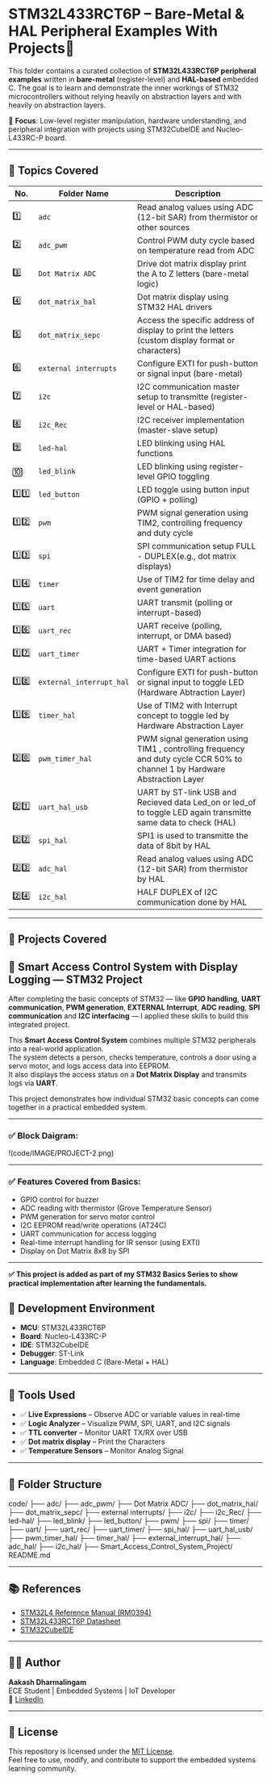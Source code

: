 # STM32L433RCT6P – Bare-Metal & HAL Peripheral Examples With Projects🚀

This folder contains a curated collection of **STM32L433RCT6P peripheral examples** written in **bare-metal** (register-level) and **HAL-based** embedded C. The goal is to learn and demonstrate the inner workings of STM32 microcontrollers without relying heavily on abstraction layers and with heavily on abstraction layers.

🧠 **Focus**: Low-level register manipulation, hardware understanding, and peripheral integration with projects using STM32CubeIDE and Nucleo-L433RC-P board.

---

## 🧩 Topics Covered

| No. | Folder Name        | Description |
|-----|--------------------|-------------|
| 1️⃣ | `adc`              | Read analog values using ADC (12-bit SAR) from thermistor or other sources |
| 2️⃣ | `adc_pwm`          | Control PWM duty cycle based on temperature read from ADC |
| 3️⃣ | `Dot Matrix ADC`   | Drive dot matrix display print the A to Z letters (bare-metal logic) |
| 4️⃣ | `dot_matrix_hal`   | Dot matrix display using STM32 HAL drivers |
| 5️⃣ | `dot_matrix_sepc`  | Access the specific address of display to print the letters (custom display format or characters) |
| 6️⃣ | `external interrupts` | Configure EXTI for push-button or signal input (bare-metal) |
| 7️⃣ | `i2c`              | I2C communication master setup to transmitte (register-level or HAL-based) |
| 8️⃣ | `i2c_Rec`          | I2C receiver implementation (master-slave setup) |
| 9️⃣ | `led-hal`          | LED blinking using HAL functions |
| 🔟 | `led_blink`         | LED blinking using register-level GPIO toggling |
| 1️⃣1️⃣ | `led_button`     | LED toggle using button input (GPIO + polling) |
| 1️⃣2️⃣ | `pwm`            | PWM signal generation using TIM2, controlling frequency and duty cycle |
| 1️⃣3️⃣ | `spi`            | SPI communication setup FULL - DUPLEX(e.g., dot matrix displays) |
| 1️⃣4️⃣ | `timer`          | Use of TIM2 for time delay and event generation |
| 1️⃣5️⃣ | `uart`           | UART transmit (polling or interrupt-based) |
| 1️⃣6️⃣ | `uart_rec`       | UART receive (polling, interrupt, or DMA based) |
| 1️⃣7️⃣ | `uart_timer`     | UART + Timer integration for time-based UART actions |
| 1️⃣8️⃣ | `external_interrupt_hal`     | Configure EXTI for push-button or signal input to toggle LED (Hardware Abtraction Layer) |
| 1️⃣9️⃣ | `timer_hal`     | Use of TIM2 with Interrupt concept to toggle led by Hardware Abstraction Layer |
| 2️⃣0️⃣ | `pwm_timer_hal`     | PWM signal generation using TIM1 , controlling frequency and duty cycle CCR 50% to channel 1 by Hardware Abstraction Layer |
| 2️⃣1️⃣ | `uart_hal_usb`     | UART by ST-link USB and Recieved data Led_on or led_of to toggle LED again transmitte same data to check (HAL) |
| 2️⃣2️⃣ | `spi_hal`     | SPI1 is used to transmitte the data of 8bit by HAL |
| 2️⃣3️⃣ | `adc_hal`     | Read analog values using ADC (12-bit SAR) from thermistor by HAL |
| 2️⃣4️⃣ | `i2c_hal`     | HALF DUPLEX of I2C communication done by HAL |

---
## 🧩 Projects Covered

## 📁 Smart Access Control System with Display Logging — STM32 Project

After completing the basic concepts of STM32 — like **GPIO handling**, **UART communication**, **PWM generation**, **EXTERNAL Interrupt**, **ADC reading**, **SPI communication** and **I2C interfacing** — I applied these skills to build this integrated project.

This **Smart Access Control System** combines multiple STM32 peripherals into a real-world application.  
The system detects a person, checks temperature, controls a door using a servo motor, and logs access data into EEPROM.  
It also displays the access status on a **Dot Matrix Display** and transmits logs via **UART**.

This project demonstrates how individual STM32 basic concepts can come together in a practical embedded system.

---

### ✅ Block Daigram:
!(code/IMAGE/PROJECT-2.png)

---

### ✅ Features Covered from Basics:
- GPIO control for buzzer
- ADC reading with thermistor (Grove Temperature Sensor)
- PWM generation for servo motor control
- I2C EEPROM read/write operations (AT24C)
- UART communication for access logging
- Real-time interrupt handling for IR sensor (using EXTI)
- Display on Dot Matrix 8x8 by SPI

---

**✅ This project is added as part of my STM32 Basics Series to show practical implementation after learning the fundamentals.**

## 🔧 Development Environment

- **MCU**: STM32L433RCT6P  
- **Board**: Nucleo-L433RC-P  
- **IDE**: STM32CubeIDE  
- **Debugger**: ST-Link  
- **Language**: Embedded C (Bare-Metal + HAL)

---

## 🧪 Tools Used

- ✅ **Live Expressions** – Observe ADC or variable values in real-time  
- ✅ **Logic Analyzer** – Visualize PWM, SPI, UART, and I2C signals  
- ✅ **TTL converter** – Monitor UART TX/RX over USB
- ✅ **Dot matrix display** – Print the Characters
- ✅ **Temperature Sensors** – Monitor Analog Signal

---

## 📂 Folder Structure
code/
├── adc/
├── adc_pwm/
├── Dot Matrix ADC/
├── dot_matrix_hal/
├── dot_matrix_sepc/
├── external interrupts/
├── i2c/
├── i2c_Rec/
├── led-hal/
├── led_blink/
├── led_button/
├── pwm/
├── spi/
├── timer/
├── uart/
├── uart_rec/
├── uart_timer/
├── spi_hal/
├── uart_hal_usb/
├── pwm_timer_hal/
├── timer_hal/
├── external_interrupt_hal/
├── adc_hal/
├── i2c_hal/
├── Smart_Access_Control_System_Project/
README.md


---

## 📚 References

- [STM32L4 Reference Manual (RM0394)](https://www.st.com/resource/en/reference_manual/dm00151940.pdf)  
- [STM32L433RCT6P Datasheet](https://www.st.com/resource/en/datasheet/stm32l433rct6.pdf)  
- [STM32CubeIDE](https://www.st.com/en/development-tools/stm32cubeide.html)

---

## 👨‍💻 Author

**Aakash Dharmalingam**  
 ECE Student | Embedded Systems | IoT Developer  
🔗 [LinkedIn](https://www.linkedin.com/in/aakash-dharmalingam-6a1455248/)

---

## 📜 License

This repository is licensed under the [MIT License](../../LICENSE).  
Feel free to use, modify, and contribute to support the embedded systems learning community.


